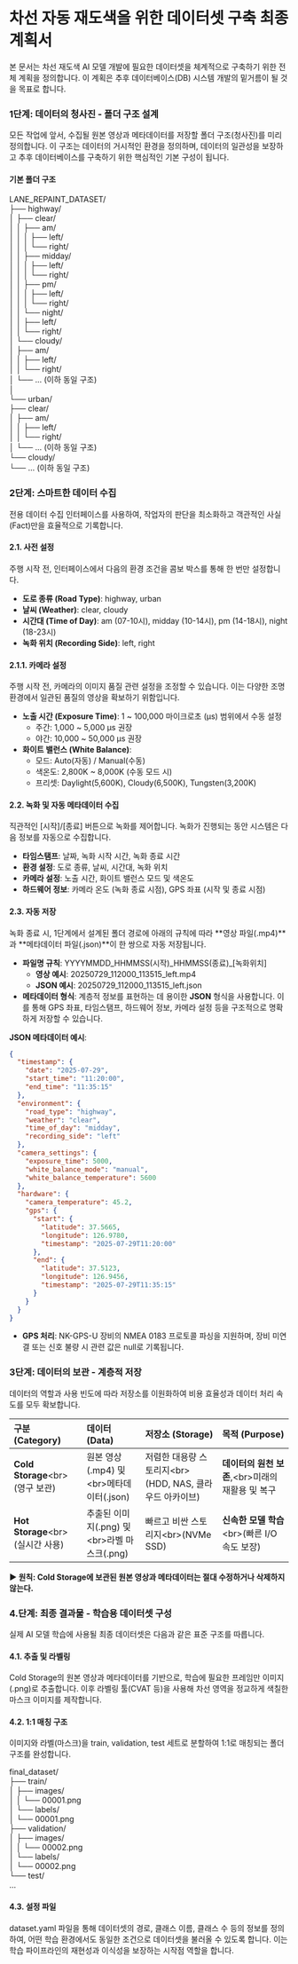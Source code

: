 # **차선 자동 재도색을 위한 데이터셋 구축 최종 계획서**

본 문서는 차선 재도색 AI 모델 개발에 필요한 데이터셋을 체계적으로 구축하기 위한 전체 계획을 정의합니다. 이 계획은 추후 데이터베이스(DB) 시스템 개발의 밑거름이 될 것을 목표로 합니다.

### **1단계: 데이터의 청사진 \- 폴더 구조 설계**

모든 작업에 앞서, 수집될 원본 영상과 메타데이터를 저장할 폴더 구조(청사진)를 미리 정의합니다. 이 구조는 데이터의 거시적인 환경을 정의하며, 데이터의 일관성을 보장하고 추후 데이터베이스를 구축하기 위한 핵심적인 기본 구성이 됩니다.

#### **기본 폴더 구조**

LANE\_REPAINT\_DATASET/  
├── highway/  
│   ├── clear/  
│   │   ├── am/  
│   │   │   ├── left/  
│   │   │   └── right/  
│   │   ├── midday/  
│   │   │   ├── left/  
│   │   │   └── right/  
│   │   ├── pm/  
│   │   │   ├── left/  
│   │   │   └── right/  
│   │   └── night/  
│   │       ├── left/  
│   │       └── right/  
│   └── cloudy/  
│       ├── am/  
│       │   ├── left/  
│       │   └── right/  
│       └── ... (이하 동일 구조)  
│  
└── urban/  
    ├── clear/  
    │   ├── am/  
    │   │   ├── left/  
    │   │   └── right/  
    │   └── ... (이하 동일 구조)  
    └── cloudy/  
        └── ... (이하 동일 구조)

### **2단계: 스마트한 데이터 수집**

전용 데이터 수집 인터페이스를 사용하여, 작업자의 판단을 최소화하고 객관적인 사실(Fact)만을 효율적으로 기록합니다.

#### **2.1. 사전 설정**

주행 시작 전, 인터페이스에서 다음의 환경 조건을 콤보 박스를 통해 한 번만 설정합니다.

* **도로 종류 (Road Type)**: highway, urban  
* **날씨 (Weather)**: clear, cloudy  
* **시간대 (Time of Day)**: am (07-10시), midday (10-14시), pm (14-18시), night (18-23시)  
* **녹화 위치 (Recording Side)**: left, right

#### **2.1.1. 카메라 설정**

주행 시작 전, 카메라의 이미지 품질 관련 설정을 조정할 수 있습니다. 이는 다양한 조명 환경에서 일관된 품질의 영상을 확보하기 위함입니다.

* **노출 시간 (Exposure Time)**: 1 ~ 100,000 마이크로초 (μs) 범위에서 수동 설정
  * 주간: 1,000 ~ 5,000 μs 권장
  * 야간: 10,000 ~ 50,000 μs 권장
* **화이트 밸런스 (White Balance)**: 
  * 모드: Auto(자동) / Manual(수동)
  * 색온도: 2,800K ~ 8,000K (수동 모드 시)
  * 프리셋: Daylight(5,600K), Cloudy(6,500K), Tungsten(3,200K)

#### **2.2. 녹화 및 자동 메타데이터 수집**

직관적인 \[시작\]/\[종료\] 버튼으로 녹화를 제어합니다. 녹화가 진행되는 동안 시스템은 다음 정보를 자동으로 수집합니다.

* **타임스탬프**: 날짜, 녹화 시작 시간, 녹화 종료 시간  
* **환경 설정**: 도로 종류, 날씨, 시간대, 녹화 위치
* **카메라 설정**: 노출 시간, 화이트 밸런스 모드 및 색온도
* **하드웨어 정보**: 카메라 온도 (녹화 종료 시점), GPS 좌표 (시작 및 종료 시점)

#### **2.3. 자동 저장**

녹화 종료 시, 1단계에서 설계된 폴더 경로에 아래의 규칙에 따라 \*\*영상 파일(.mp4)\*\*과 \*\*메타데이터 파일(.json)\*\*이 한 쌍으로 자동 저장됩니다.

* **파일명 규칙**: YYYYMMDD\_HHMMSS(시작)\_HHMMSS(종료)\_\[녹화위치\]  
  * **영상 예시**: 20250729\_112000\_113515\_left.mp4  
  * **JSON 예시**: 20250729\_112000\_113515\_left.json  
* **메타데이터 형식**: 계층적 정보를 표현하는 데 용이한 **JSON** 형식을 사용합니다. 이를 통해 GPS 좌표, 타임스탬프, 하드웨어 정보, 카메라 설정 등을 구조적으로 명확하게 저장할 수 있습니다.

**JSON 메타데이터 예시**:
```json
{
  "timestamp": {
    "date": "2025-07-29",
    "start_time": "11:20:00",
    "end_time": "11:35:15"
  },
  "environment": {
    "road_type": "highway",
    "weather": "clear",
    "time_of_day": "midday",
    "recording_side": "left"
  },
  "camera_settings": {
    "exposure_time": 5000,
    "white_balance_mode": "manual",
    "white_balance_temperature": 5600
  },
  "hardware": {
    "camera_temperature": 45.2,
    "gps": {
      "start": {
        "latitude": 37.5665,
        "longitude": 126.9780,
        "timestamp": "2025-07-29T11:20:00"
      },
      "end": {
        "latitude": 37.5123,
        "longitude": 126.9456,
        "timestamp": "2025-07-29T11:35:15"
      }
    }
  }
}
```

* **GPS 처리**: NK-GPS-U 장비의 NMEA 0183 프로토콜 파싱을 지원하며, 장비 미연결 또는 신호 불량 시 관련 값은 null로 기록됩니다.

### **3단계: 데이터의 보관 \- 계층적 저장**

데이터의 역할과 사용 빈도에 따라 저장소를 이원화하여 비용 효율성과 데이터 처리 속도를 모두 확보합니다.

| 구분 (Category) | 데이터 (Data) | 저장소 (Storage) | 목적 (Purpose) |
| :---- | :---- | :---- | :---- |
| **Cold Storage**\<br\>(영구 보관) | 원본 영상(.mp4) 및\<br\>메타데이터(.json) | 저렴한 대용량 스토리지\<br\>(HDD, NAS, 클라우드 아카이브) | **데이터의 원천 보존**,\<br\>미래의 재활용 및 복구 |
| **Hot Storage**\<br\>(실시간 사용) | 추출된 이미지(.png) 및\<br\>라벨 마스크(.png) | 빠르고 비싼 스토리지\<br\>(NVMe SSD) | **신속한 모델 학습**\<br\>(빠른 I/O 속도 보장) |

**▶ 원칙: Cold Storage에 보관된 원본 영상과 메타데이터는 절대 수정하거나 삭제하지 않는다.**

### **4.단계: 최종 결과물 \- 학습용 데이터셋 구성**

실제 AI 모델 학습에 사용될 최종 데이터셋은 다음과 같은 표준 구조를 따릅니다.

#### **4.1. 추출 및 라벨링**

Cold Storage의 원본 영상과 메타데이터를 기반으로, 학습에 필요한 프레임만 이미지(.png)로 추출합니다. 이후 라벨링 툴(CVAT 등)을 사용해 차선 영역을 정교하게 색칠한 마스크 이미지를 제작합니다.

#### **4.2. 1:1 매칭 구조**

이미지와 라벨(마스크)을 train, validation, test 세트로 분할하여 1:1로 매칭되는 폴더 구조를 완성합니다.

final\_dataset/  
├── train/  
│   ├── images/  
│   │   └── 00001.png  
│   └── labels/  
│       └── 00001.png  
├── validation/  
│   ├── images/  
│   │   └── 00002.png  
│   └── labels/  
│       └── 00002.png  
└── test/  
    ...

#### **4.3. 설정 파일**

dataset.yaml 파일을 통해 데이터셋의 경로, 클래스 이름, 클래스 수 등의 정보를 정의하여, 어떤 학습 환경에서도 동일한 조건으로 데이터셋을 불러올 수 있도록 합니다. 이는 학습 파이프라인의 재현성과 이식성을 보장하는 시작점 역할을 합니다.